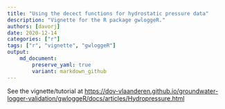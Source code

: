```yaml
---
title: "Using the decect functions for hydrostatic pressure data"
description: "Vignette for the R package gwloggeR."
authors: [davorj]
date: 2020-12-14
categories: ["r"]
tags: ["r", "vignette", "gwloggeR"]
output: 
    md_document:
        preserve_yaml: true
        variant: markdown_github
---
```


See the vignette/tutorial at <https://dov-vlaanderen.github.io/groundwater-logger-validation/gwloggeR/docs/articles/Hydropressure.html>
